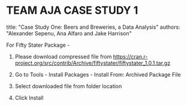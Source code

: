 # TEAM AJA CASE STUDY 1
title: "Case Study One:  Beers and Breweries, a Data Analysis"
authors: "Alexander Sepenu, Ana Alfaro and Jake Harrison"


For Fifty Stater Package - 

1.  Please download compressed file from
https://cran.r-project.org/src/contrib/Archive/fiftystater/fiftystater_1.0.1.tar.gz

2. Go to Tools - Install Packages - Install From: Archived Package File

3. Select downloaded file from folder location

4. Click Install